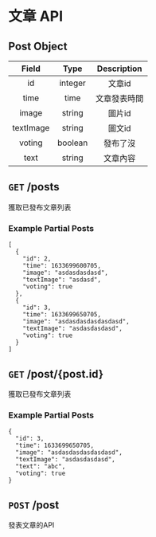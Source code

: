 # 文章 API

## Post Object
|   Field   |  Type   | Description  |
| :-------: | :-----: | :----------: |
|    id     | integer |    文章id    |
|   time    |  time   | 文章發表時間 |
|   image   | string  |    圖片id    |
| textImage | string  |    圖文id    |
|  voting   | boolean |   發布了沒   |
|   text    | string  |   文章內容   |

## `GET` /posts
獲取已發布文章列表

### Example Partial Posts

```json5
[
  {
    "id": 2,
    "time": 1633699600705,
    "image": "asdasdasdasd",
    "textImage": "asdasd",
    "voting": true
  },
  {
    "id": 3,
    "time": 1633699650705,
    "image": "asdasdasdasdasdasd",
    "textImage": "asdasdasdasd",
    "voting": true
  }
]
```

## `GET` /post/{post.id}
獲取已發布文章列表

### Example Partial Posts

```json5
{
  "id": 3,
  "time": 1633699650705,
  "image": "asdasdasdasdasdasd",
  "textImage": "asdasdasdasd",
  "text": "abc",
  "voting": true
}
```

## `POST` /post
發表文章的API